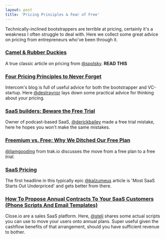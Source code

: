 ```yaml
---
layout: post
title: 'Pricing Principles & Fear of Free'
---
```


Technically-inclined bootstrappers are terrible at pricing, certainly it's a weakness I often struggle to deal with. Here we collect some great advice on pricing from entrepreneurs who've been through it.


### [Camel & Rubber Duckies](http://www.joelonsoftware.com/articles/CamelsandRubberDuckies.html)

A true classic article on pricing from [@spolsky](http://twitter.com/spolsky). **READ THIS**


### [Four Pricing Principles to Never Forget](http://insideintercom.io/four-pricing-principals-to-never-forget/)

Intercom's blog is full of useful advice for both the bootstrapper and VC-startup. Here [@destraynor](http://twitter.com/destraynor) lays down some practical advice for thinking about your pricing.


### [SaaS builders: Beware the Free Trial](http://derickbailey.com/2014/05/14/saas-builders-beware-the-free-trial/)

Owner of podcast-based SaaS, [@derickbailey](http://twitter.com/derickbailey) made a free trial mistake, here he hopes you won't make the same mistakes.


### [Freemium vs. Free: Why We Ditched Our Free Plan](http://blog.trak.io/freemium-vs-free-why-we-ditched-our-free-plan/)

[@liamgooding](http://twitter.com/liamgooding) from trak.io discusses the move from a free plan to a free _trial_.


### [SaaS Pricing](https://training.kalzumeus.com/newsletters/archive/saas_pricing)

The first headline in this typically epic [@kalzumeus](http://twitter.com/kalzumeus) article is 'Most SaaS Starts Out Underpriced' and gets better from there.


### [How To Propose Annual Contracts To Your SaaS Customers (Phone Scripts And Email Templates)](http://blog.close.io/selling-contracts-in-saas-how-to-successfully-pitch-pre-paid-and-annual-deals)

Close.io are a sales SaaS platform. Here, [@steli](http://twitter.com/steli) shares some actual scripts you can use to move your users onto annual plans. Super useful given the cashflow benefits of that arrangement, should you have sufficient revenue to bother.
